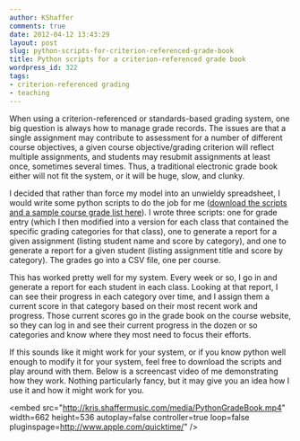 ```yaml
---
author: KShaffer
comments: true
date: 2012-04-12 13:43:29
layout: post
slug: python-scripts-for-criterion-referenced-grade-book
title: Python scripts for a criterion-referenced grade book
wordpress_id: 322
tags:
- criterion-referenced grading
- teaching
---
```


When using a criterion-referenced or standards-based grading system, one big question is always how to manage grade records. The issues are that a single assignment may contribute to assessment for a number of different course objectives, a given course objective/grading criterion will reflect multiple assignments, and students may resubmit assignments at least once, sometimes several times. Thus, a traditional electronic grade book either will not fit the system, or it will be huge, slow, and clunky.

I decided that rather than force my model into an unwieldy spreadsheet, I would write some python scripts to do the job for me (<a href="http://kris.shaffermusic.com/media/gradebook.zip">download the scripts and a sample course grade list here</a>). I wrote three scripts: one for grade entry (which I then modified into a version for each class that contained the specific grading categories for that class), one to generate a report for a given assignment (listing student name and score by category), and one to generate a report for a given student (listing assignment title and score by category). The grades go into a CSV file, one per course. 

This has worked pretty well for my system. Every week or so, I go in and generate a report for each student in each class. Looking at that report, I can see their progress in each category over time, and I assign them a current score in that category based on their most recent work and progress. Those current scores go in the grade book on the course website, so they can log in and see their current progress in the dozen or so categories and know where they most need to focus their efforts.

If this sounds like it might work for your system, or if you know python well enough to modify it for your system, feel free to download the scripts and play around with them. Below is a screencast video of me demonstrating how they work. Nothing particularly fancy, but it may give you an idea how I use it and how it might work for you.

<embed src="http://kris.shaffermusic.com/media/PythonGradeBook.mp4" width=662 height=536 autoplay=false controller=true loop=false pluginspage=http://www.apple.com/quicktime/" />